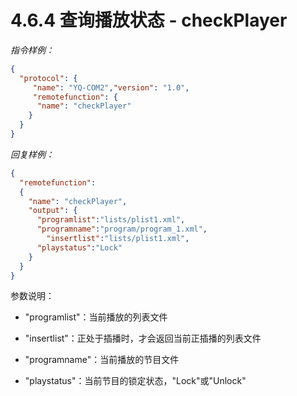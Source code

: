 # 4.6.4    查询播放状态 - checkPlayer

*指令样例：*

```json
{
  "protocol": {
     "name": "YQ-COM2","version": "1.0",
     "remotefunction": {
      "name": "checkPlayer"
    }
  }
}
```

*回复样例：*

```json
{
  "remotefunction":
  {
    "name": "checkPlayer",
    "output": {
      "programlist":"lists/plist1.xml",
      "programname":"program/program_1.xml",
		"insertlist":"lists/plist1.xml",
      "playstatus":"Lock"
    }
  }
}
```

参数说明：

- "programlist"：当前播放的列表文件

- "insertlist"：正处于插播时，才会返回当前正插播的列表文件

- "programname"：当前播放的节目文件

- "playstatus"：当前节目的锁定状态，"Lock"或"Unlock"